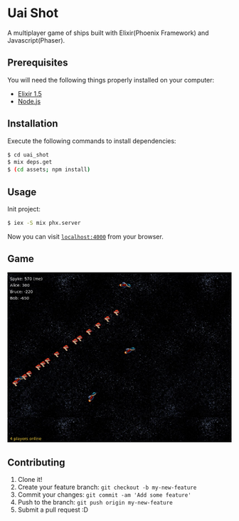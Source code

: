 # Uai Shot

A multiplayer game of ships built with Elixir(Phoenix Framework) and Javascript(Phaser).

## Prerequisites

You will need the following things properly installed on your computer:

* [Elixir 1.5](https://github.com/elixir-lang/elixir)
* [Node.js](https://github.com/nodejs/node)

## Installation

Execute the following commands to install dependencies:

```bash
$ cd uai_shot
$ mix deps.get
$ (cd assets; npm install)
```

## Usage

Init project:

```bash
$ iex -S mix phx.server
```

Now you can visit [`localhost:4000`](http://localhost:4000) from your browser.

## Game

![Game sample](/assets/static/images/game.png)

## Contributing

1. Clone it!
2. Create your feature branch: `git checkout -b my-new-feature`
3. Commit your changes: `git commit -am 'Add some feature'`
4. Push to the branch: `git push origin my-new-feature`
5. Submit a pull request :D
